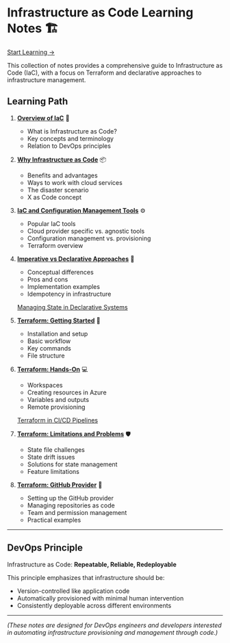 # Infrastructure as Code Learning Notes 🏗️

[Start Learning ->](./01-overview-of-iac.md)

This collection of notes provides a comprehensive guide to Infrastructure as Code (IaC), with a focus on Terraform and declarative approaches to infrastructure management.

## Learning Path

1. **[Overview of IaC](./01-overview-of-iac.md)** 🌟
   - What is Infrastructure as Code?
   - Key concepts and terminology
   - Relation to DevOps principles

2. **[Why Infrastructure as Code](./02-why-infrastructure-as-code.md)** 📦
   - Benefits and advantages
   - Ways to work with cloud services
   - The disaster scenario
   - X as Code concept

3. **[IaC and Configuration Management Tools](./03-iac-configuration-management-tools.md)** ⚙️
   - Popular IaC tools
   - Cloud provider specific vs. agnostic tools
   - Configuration management vs. provisioning
   - Terraform overview

4. **[Imperative vs Declarative Approaches](./04-imperative-vs-declarative.md)** 🔄
   - Conceptual differences
   - Pros and cons
   - Implementation examples
   - Idempotency in infrastructure
   
   [Managing State in Declarative Systems](./04a-managing-state.md)

5. **[Terraform: Getting Started](./05-terraform-get-started.md)** 🚀
   - Installation and setup
   - Basic workflow
   - Key commands
   - File structure

6. **[Terraform: Hands-On](./06-terraform-hands-on.md)** 💻
   - Workspaces
   - Creating resources in Azure
   - Variables and outputs
   - Remote provisioning
   
   [Terraform in CI/CD Pipelines](./06a-terraform-azure-pipeline.md)

7. **[Terraform: Limitations and Problems](./07-terraform-limitations-problems.md)** 🛡️
   - State file challenges
   - State drift issues
   - Solutions for state management
   - Feature limitations

8. **[Terraform: GitHub Provider](./08-terraform-github-provider.md)** 🔗
   - Setting up the GitHub provider
   - Managing repositories as code
   - Team and permission management
   - Practical examples

---

## DevOps Principle

Infrastructure as Code: **Repeatable, Reliable, Redeployable**

This principle emphasizes that infrastructure should be:
- Version-controlled like application code
- Automatically provisioned with minimal human intervention
- Consistently deployable across different environments

---

_(These notes are designed for DevOps engineers and developers interested in automating infrastructure provisioning and management through code.)_